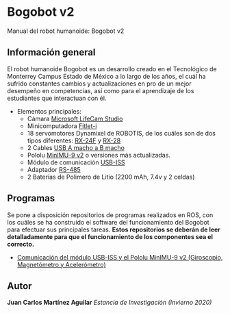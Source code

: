 # Bogobot v2
Manual del robot humanoide: Bogobot v2

## Información general
El robot humanoide Bogobot es un desarrollo creado en el Tecnológico de Monterrey Campus Estado de México a lo largo de los años, el cuál ha sufrido constantes cambios y actualizaciones en pro de un mejor desempeño en competencias, así como para el aprendizaje de los estudiantes que interactuan con él.

* Elementos principales:
  * Cámara [Microsoft LifeCam Studio](https://www.microsoft.com/accessories/es-es/products/webcams/lifecam-studio/q2f-00009)
  * Minicomputadora [Fitlet-i](https://www.fit-pc.com/web/products/fitlet/fitlet-i/)
  * 18 servomotores Dynamixel de ROBOTIS, de los cuáles son de dos tipos diferentes: [RX-24F](http://emanual.robotis.com/docs/en/dxl/rx/rx-24f/) y [RX-28](http://emanual.robotis.com/docs/en/dxl/rx/rx-28/)
  * 2 Cables [USB A macho a B macho](https://www.trossenrobotics.com/store/p/6611-USB-A-Male-to-B-Male-6ft-Cable.aspx)
  * Pololu [MinIMU-9 v2](https://www.pololu.com/product/1268) o versiones más actualizadas.
  * Módulo de comunicación [USB-ISS](https://www.robot-electronics.co.uk/htm/usb_iss_tech.htm)
  * Adaptador [RS-485](http://www.robot-electronics.co.uk/htm/usb_rs485_tech.htm)
  * 2 Baterias de Polimero de Litio (2200 mAh, 7.4v y 2 celdas)
  
  
## Programas
Se pone a disposición repositorios de programas realizados en ROS, con los cuáles se ha construido el software del funcionamiento del Bogobot para efectuar sus principales tareas. **Estos repositorios se deberán de leer detalladamente para que el funcionamiento de los componentes sea el correcto.**

* [Comunicación del módulo USB-ISS y el Pololu MinIMU-9 v2 (Giroscopio, Magnetómetro y Acelerómetro)](https://github.com/JuanCarlos-MA/USB-ISS_minimu9_and_buttons)


## Autor

**Juan Carlos Martínez Aguilar** *Estancia de Investigación (Invierno 2020)*
